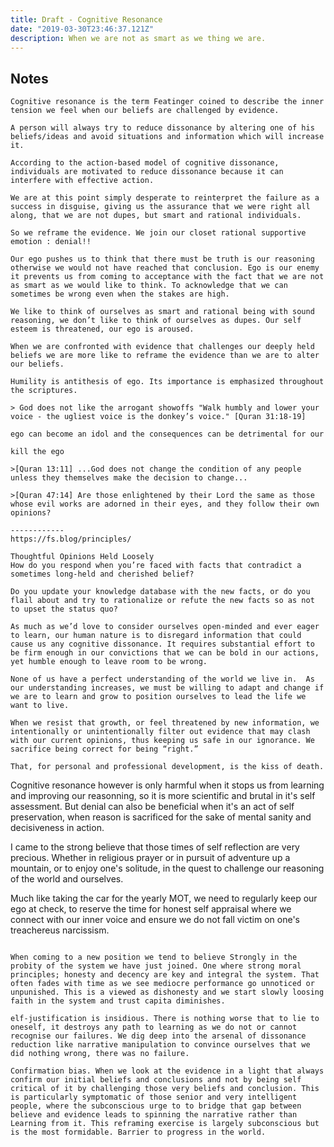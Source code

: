 ```yaml
---
title: Draft - Cognitive Resonance
date: "2019-03-30T23:46:37.121Z"
description: When we are not as smart as we thing we are.
---
```


## Notes
```
Cognitive resonance is the term Featinger coined to describe the inner tension we feel when our beliefs are challenged by evidence.

A person will always try to reduce dissonance by altering one of his beliefs/ideas and avoid situations and information which will increase it.

According to the action-based model of cognitive dissonance, individuals are motivated to reduce dissonance because it can interfere with effective action.

We are at this point simply desperate to reinterpret the failure as a success in disguise, giving us the assurance that we were right all along, that we are not dupes, but smart and rational individuals.

So we reframe the evidence. We join our closet rational supportive emotion : denial!!

Our ego pushes us to think that there must be truth is our reasoning otherwise we would not have reached that conclusion. Ego is our enemy it prevents us from coming to acceptance with the fact that we are not as smart as we would like to think. To acknowledge that we can sometimes be wrong even when the stakes are high.

We like to think of ourselves as smart and rational being with sound reasoning, we don’t like to think of ourselves as dupes. Our self esteem is threatened, our ego is aroused.

When we are confronted with evidence that challenges our deeply held beliefs we are more like to reframe the evidence than we are to alter our beliefs.

Humility is antithesis of ego. Its importance is emphasized throughout the scriptures. 

> God does not like the arrogant showoffs "Walk humbly and lower your voice - the ugliest voice is the donkey’s voice." [Quran 31:18-19]

ego can become an idol and the consequences can be detrimental for our 

kill the ego

>[Quran 13:11] ...God does not change the condition of any people unless they themselves make the decision to change...

>[Quran 47:14] Are those enlightened by their Lord the same as those whose evil works are adorned in their eyes, and they follow their own opinions?

------------
https://fs.blog/principles/

Thoughtful Opinions Held Loosely
How do you respond when you’re faced with facts that contradict a sometimes long-held and cherished belief?

Do you update your knowledge database with the new facts, or do you flail about and try to rationalize or refute the new facts so as not to upset the status quo?

As much as we’d love to consider ourselves open-minded and ever eager to learn, our human nature is to disregard information that could cause us any cognitive dissonance. It requires substantial effort to be firm enough in our convictions that we can be bold in our actions, yet humble enough to leave room to be wrong.

None of us have a perfect understanding of the world we live in.  As our understanding increases, we must be willing to adapt and change if we are to learn and grow to position ourselves to lead the life we want to live.

When we resist that growth, or feel threatened by new information, we intentionally or unintentionally filter out evidence that may clash with our current opinions, thus keeping us safe in our ignorance. We sacrifice being correct for being “right.”

That, for personal and professional development, is the kiss of death.

```
Cognitive resonance however is only harmful when it stops us from learning and improving our reasonning, so it is more scientific and brutal in it's self assessment. But denial can also be beneficial when it's an act of self preservation, when reason is sacrificed for the sake of mental sanity and decisiveness in action.

I came to the strong believe that those times of self reflection are very precious. Whether in religious prayer or in pursuit of adventure up a mountain, or to enjoy one's solitude, in the quest to challenge our reasoning of the world and ourselves. 

Much like taking the car for the yearly MOT, we need to regularly keep our ego at check, to reserve the time for honest self appraisal where we connect with our inner voice and ensure we do not fall victim on one's treachereus narcissism.

```

When coming to a new position we tend to believe Strongly in the probity of the system we have just joined. One where strong moral principles; honesty and decency are key and integral the system. That often fades with time as we see mediocre performance go unnoticed or unpunished. This is a viewed as dishonesty and we start slowly loosing faith in the system and trust capita diminishes.

elf-justification is insidious. There is nothing worse that to lie to oneself, it destroys any path to learning as we do not or cannot recognise our failures. We dig deep into the arsenal of dissonance reduction like narrative manipulation to convince ourselves that we did nothing wrong, there was no failure.

Confirmation bias. When we look at the evidence in a light that always confirm our initial beliefs and conclusions and not by being self critical of it by challenging those very beliefs and conclusion. This is particularly symptomatic of those senior and very intelligent people, where the subconscious urge to to bridge that gap between believe and evidence leads to spinning the narrative rather than Learning from it. This reframing exercise is largely subconscious but is the most formidable. Barrier to progress in the world.

```


